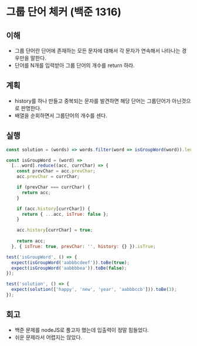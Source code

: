 # 그룹 단어 체커 (백준 1316)

## 이해

- 그룹 단어란 단어에 존재하는 모든 문자에 대해서 각 문자가 연속해서 나타나는 경우만을 말한다.
- 단어를 N개를 입력받아 그룹 단어의 개수를 return 하라.

## 계획

- history를 하나 만들고 중복되는 문자를 발견하면 해당 단어는 그룹단어가 아닌것으로 판명한다.
- 배열을 순회하면서 그룹단어의 개수를 센다.

## 실행

```js
const solution = (words) => words.filter(word => isGroupWord(word)).length;

const isGroupWord = (word) =>
  [...word].reduce((acc, currChar) => {
    const prevChar = acc.prevChar;
    acc.prevChar = currChar;

    if (prevChar === currChar) {
      return acc;
    }

    if (acc.history[currChar]) {
      return { ...acc, isTrue: false };
    }

    acc.history[currChar] = true;
    
    return acc;
  }, { isTrue: true, prevChar: '', history: {} }).isTrue;

test('isGroupWord', () => {
  expect(isGroupWord('aabbbcdeef')).toBe(true);
  expect(isGroupWord('aabbbbea')).toBe(false);
});

test('solution', () => {
  expect(solution(['happy', 'new', 'year', 'aabbbccb'])).toBe(3);
});
```

## 회고

- 백준 문제를 nodeJS로 풀고자 했는데 입출력이 정말 힘들었다.
- 쉬운 문제라서 어렵지는 않았다.
